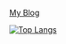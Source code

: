 <!--
**s1270146/s1270146** is a ✨ _special_ ✨ repository because its `README.md` (this file) appears on your GitHub profile.

Here are some ideas to get you started:

- 🔭 I’m currently working on ...
- 🌱 I’m currently learning ...
- 👯 I’m looking to collaborate on ...
- 🤔 I’m looking for help with ...
- 💬 Ask me about ...
- 📫 How to reach me: ...
- 😄 Pronouns: ...
- ⚡ Fun fact: ...
-->

[My Blog](https://mk-record.com/)

[![Top Langs](https://github-readme-stats.vercel.app/api/top-langs/?username=s1270146&theme=gruvbox)](https://github.com/anuraghazra/github-readme-stats)

<!--[![Anurag's GitHub stats](https://github-readme-stats.vercel.app/api?username=s1270146&theme=gruvbox)](https://github.com/anuraghazra/github-readme-stats)-->
